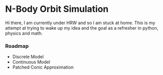 # N-Body Orbit Simulation

Hi there, I am currently under HRW and so I am stuck at home. This is my attempt at trying to wake up my idea and the goal as a refresher in python, physics and math.

### Roadmap
* Discrete Model
* Continuous Model
* Patched Conic Approximation
